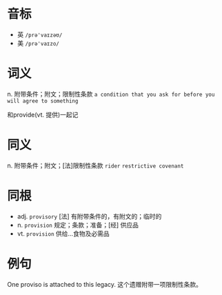 # 音标

- 英 `/prə'vaɪzəʊ/`
- 美 `/prə'vaɪzo/`

# 词义

n. 附带条件；附文；限制性条款
`a condition that you ask for before you will agree to something`



和provide(vt. 提供)一起记

# 同义

n. 附带条件；附文；[法]限制性条款
`rider` `restrictive covenant`

# 同根

- adj. `provisory` [法] 有附带条件的，有附文的；临时的
- n. `provision` 规定；条款；准备；[经] 供应品
- vt. `provision` 供给…食物及必需品

# 例句

One proviso  is attached to this legacy.
这个遗赠附带一项限制性条款。


